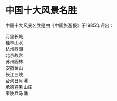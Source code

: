 # 中国十大风景名胜  
中国十大风景名胜是由《中国旅游报》于1985年评出：  

万里长城  
桂林山水  
杭州西湖  
北京故宫  
苏州园林  
安徽黄山  
长江三峡  
台湾日月潭  
承德避暑山庄  
秦陵兵马俑  
<!-- Last processed: 2025-07-22 03:44:32 -->
